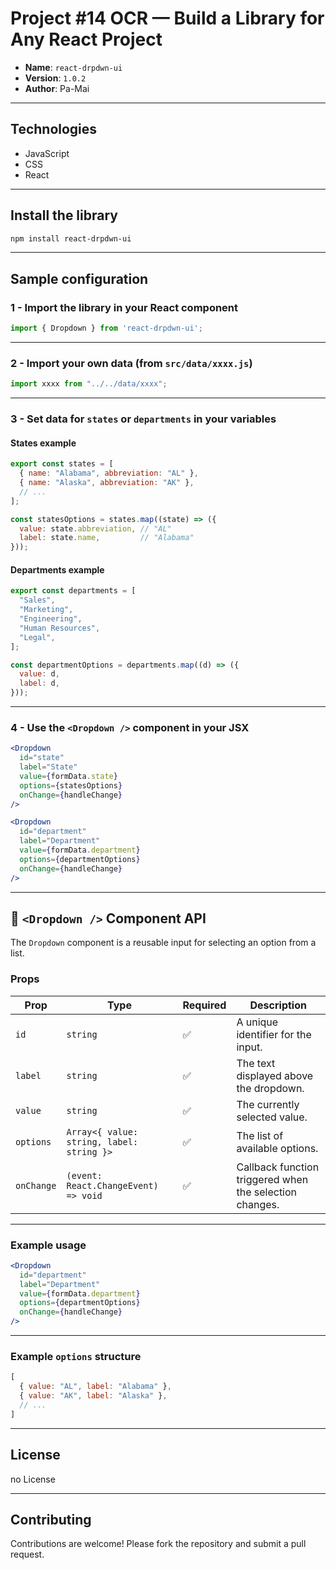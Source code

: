 # Project #14 OCR — Build a Library for Any React Project

- **Name**: `react-drpdwn-ui`  
- **Version**: `1.0.2`  
- **Author**: Pa-Mai

---

## Technologies

- JavaScript
- CSS
- React

---

## Install the library

```bash
npm install react-drpdwn-ui
```

---

## Sample configuration

### 1 - Import the library in your React component

```js
import { Dropdown } from 'react-drpdwn-ui';
```

---

### 2 - Import your own data (from `src/data/xxxx.js`)

```js
import xxxx from "../../data/xxxx";
```

---

### 3 - Set data for `states` or `departments` in your variables

#### States example

```js
export const states = [
  { name: "Alabama", abbreviation: "AL" },
  { name: "Alaska", abbreviation: "AK" },
  // ...
];

const statesOptions = states.map((state) => ({
  value: state.abbreviation, // "AL"
  label: state.name,         // "Alabama"
}));
```

#### Departments example

```js
export const departments = [
  "Sales",
  "Marketing",
  "Engineering",
  "Human Resources",
  "Legal",
];

const departmentOptions = departments.map((d) => ({
  value: d,
  label: d,
}));
```

---

### 4 - Use the `<Dropdown />` component in your JSX

```jsx
<Dropdown
  id="state"
  label="State"
  value={formData.state}
  options={statesOptions}
  onChange={handleChange}
/>

<Dropdown
  id="department"
  label="Department"
  value={formData.department}
  options={departmentOptions}
  onChange={handleChange}
/>
```

---

## 📘 `<Dropdown />` Component API

The `Dropdown` component is a reusable input for selecting an option from a list.

### Props

| Prop        | Type                                     | Required | Description                                                                 |
|-------------|------------------------------------------|----------|-----------------------------------------------------------------------------|
| `id`        | `string`                                 | ✅       | A unique identifier for the input.                                          |
| `label`     | `string`                                 | ✅       | The text displayed above the dropdown.                                      |
| `value`     | `string`                                 | ✅       | The currently selected value.                                               |
| `options`   | `Array<{ value: string, label: string }>`| ✅       | The list of available options.                                              |
| `onChange`  | `(event: React.ChangeEvent) => void`     | ✅       | Callback function triggered when the selection changes.                     |

---

### Example usage

```jsx
<Dropdown
  id="department"
  label="Department"
  value={formData.department}
  options={departmentOptions}
  onChange={handleChange}
/>
```

---

### Example `options` structure

```js
[
  { value: "AL", label: "Alabama" },
  { value: "AK", label: "Alaska" },
  // ...
]
```

---

## License

no License

---

## Contributing

Contributions are welcome! Please fork the repository and submit a pull request.
